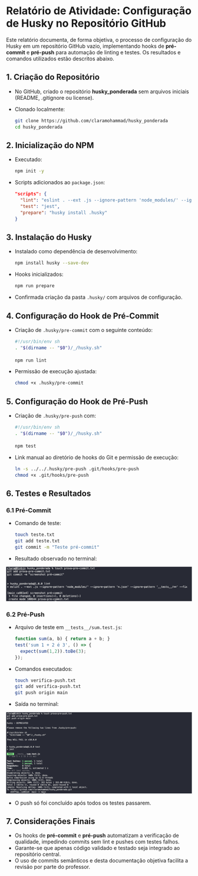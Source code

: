 # Relatório de Atividade: Configuração de Husky no Repositório GitHub

Este relatório documenta, de forma objetiva, o processo de configuração do Husky em um repositório GitHub vazio, implementando hooks de **pré-commit** e **pré-push** para automação de linting e testes. Os resultados e comandos utilizados estão descritos abaixo.

## 1. Criação do Repositório

* No GitHub, criado o repositório **husky\_ponderada** sem arquivos iniciais (README, .gitignore ou license).
* Clonado localmente:

  ```bash
  git clone https://github.com/claramohammad/husky_ponderada
  cd husky_ponderada
  ```

## 2. Inicialização do NPM

* Executado:

  ```bash
  npm init -y
  ```
* Scripts adicionados ao `package.json`:

  ```json
  "scripts": {
    "lint": "eslint . --ext .js --ignore-pattern 'node_modules/' --ignore-pattern '*.json' --ignore-pattern '__tests__/**' --fix",
    "test": "jest",
    "prepare": "husky install .husky"
  }
  ```

## 3. Instalação do Husky

* Instalado como dependência de desenvolvimento:

  ```bash
  npm install husky --save-dev
  ```
* Hooks inicializados:

  ```bash
  npm run prepare
  ```
* Confirmada criação da pasta `.husky/` com arquivos de configuração.

## 4. Configuração do Hook de Pré-Commit

* Criação de `.husky/pre-commit` com o seguinte conteúdo:

  ```sh
  #!/usr/bin/env sh
  . "$(dirname -- "$0")/_/husky.sh"

  npm run lint
  ```
* Permissão de execução ajustada:

  ```bash
  chmod +x .husky/pre-commit
  ```

## 5. Configuração do Hook de Pré-Push

* Criação de `.husky/pre-push` com:

  ```sh
  #!/usr/bin/env sh
  . "$(dirname -- "$0")/_/husky.sh"

  npm test
  ```
* Link manual ao diretório de hooks do Git e permissão de execução:

  ```bash
  ln -s ../../.husky/pre-push .git/hooks/pre-push
  chmod +x .git/hooks/pre-push
  ```

## 6. Testes e Resultados

### 6.1 Pré-Commit

* Comando de teste:

  ```bash
  touch teste.txt
  git add teste.txt
  git commit -m "Teste pré-commit"
  ```
* Resultado observado no terminal:

![Pré-commit rodando lint e criando commit](/screenshots/pre-commit.png)

### 6.2 Pré-Push

* Arquivo de teste em `__tests__/sum.test.js`:

  ```js
  function sum(a, b) { return a + b; }
  test('sum 1 + 2 é 3', () => {
    expect(sum(1,2)).toBe(3);
  });
  ```
* Comandos executados:

  ```bash
  touch verifica-push.txt
  git add verifica-push.txt
  git push origin main
  ```
* Saída no terminal:

![07 – Pré-push rodando Jest antes do envio](/screenshots/pre-push.png)
* O push só foi concluído após todos os testes passarem.

## 7. Considerações Finais

* Os hooks de **pré-commit** e **pré-push** automatizam a verificação de qualidade, impedindo commits sem lint e pushes com testes falhos.
* Garante-se que apenas código validado e testado seja integrado ao repositório central.
* O uso de commits semânticos e desta documentação objetiva facilita a revisão por parte do professor.
